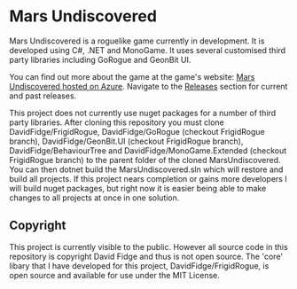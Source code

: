 # Mars Undiscovered

Mars Undiscovered is a roguelike game currently in development. It is developed using C#, .NET and MonoGame. It uses several customised third party libraries including GoRogue and GeonBit UI.

You can find out more about the game at the game's website: [Mars Undiscovered hosted on Azure](https://marsundiscovered.azurewebsites.net).  Navigate to the [Releases](https://github.com/DavidFidge/MarsUndiscovered/releases) section for current and past releases.

This project does not currently use nuget packages for a number of third party libraries. After cloning this repository you must clone DavidFidge/FrigidRogue, DavidFidge/GoRogue (checkout FrigidRogue branch), DavidFidge/GeonBit.UI (checkout FrigidRogue branch), DavidFidge/BehaviourTree and DavidFidge/MonoGame.Extended (checkout FrigidRogue branch) to the parent folder of the cloned MarsUndiscovered. You can then dotnet build the MarsUndiscovered.sln which will restore and build all projects. If this project nears completion or gains more developers I will build nuget packages, but right now it is easier being able to make changes to all projects at once in one solution.

## Copyright

This project is currently visible to the public. However all source code in this repository is copyright David Fidge and thus is not open source. The 'core' libary that I have developed for this project, DavidFidge/FrigidRogue, is open source and available for use under the MIT License.
